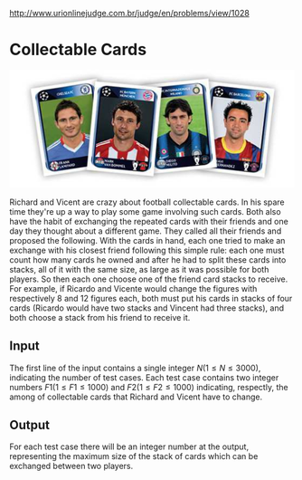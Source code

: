 http://www.urionlinejudge.com.br/judge/en/problems/view/1028

# Collectable Cards

![](imgs/UOJ_1028.jpg)

Richard and Vicent are crazy about football collectable cards. In his
spare time they're up a way to play some game involving such cards.
Both also have the habit of exchanging the repeated cards with their
friends and one day they thought about a different game. They called all
their friends and proposed the following. With the cards in hand, each
one tried to make an exchange with his closest friend following this simple
rule: each one must count how many cards he owned and after he had to split
these cards into stacks, all of it with the same size, as large as it was
possible for both players. So then each one choose one of the friend card
stacks to receive. For example, if Ricardo and Vicente would change the figures
with respectively 8 and 12 figures each, both must put his cards in stacks of
four cards (Ricardo would have two stacks and Vincent had three stacks), and
both choose a stack from his friend to receive it.

## Input

The first line of the input contains a single integer $N (1 \leq N \leq 3000)$,
indicating the number of test cases. Each test case contains two integer
numbers $F1 (1 \leq F1 \leq 1000)$ and $F2 (1 \leq F2 \leq 1000)$
indicating, respectly, the among of collectable cards that Richard and
Vicent have to change.

## Output

For each test case there will be an integer number at the output, representing
the maximum size of the stack of cards which can be exchanged between two
players.
